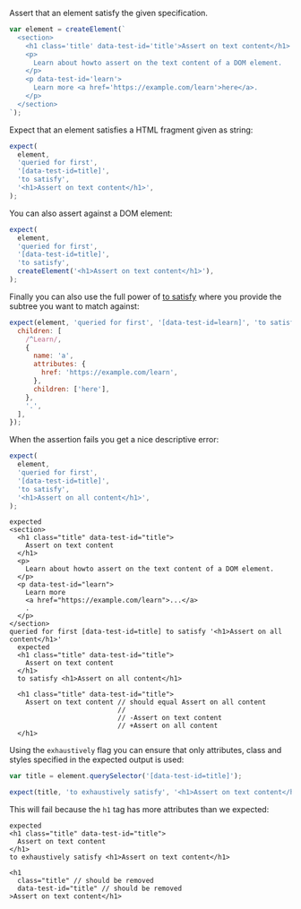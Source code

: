 Assert that an element satisfy the given specification.

```js
var element = createElement(`
  <section>
    <h1 class='title' data-test-id='title'>Assert on text content</h1>
    <p>
      Learn about howto assert on the text content of a DOM element.
    </p>
    <p data-test-id='learn'>
      Learn more <a href='https://example.com/learn'>here</a>.
    </p>
  </section>
`);
```

Expect that an element satisfies a HTML fragment given as string:

```js
expect(
  element,
  'queried for first',
  '[data-test-id=title]',
  'to satisfy',
  '<h1>Assert on text content</h1>',
);
```

You can also assert against a DOM element:

```js
expect(
  element,
  'queried for first',
  '[data-test-id=title]',
  'to satisfy',
  createElement('<h1>Assert on text content</h1>'),
);
```

Finally you can also use the full power of [to
satisfy](http://unexpected.js.org/assertions/any/to-satisfy/) where you provide
the subtree you want to match against:

```js
expect(element, 'queried for first', '[data-test-id=learn]', 'to satisfy', {
  children: [
    /^Learn/,
    {
      name: 'a',
      attributes: {
        href: 'https://example.com/learn',
      },
      children: ['here'],
    },
    '.',
  ],
});
```

When the assertion fails you get a nice descriptive error:

```js
expect(
  element,
  'queried for first',
  '[data-test-id=title]',
  'to satisfy',
  '<h1>Assert on all content</h1>',
);
```

```output
expected
<section>
  <h1 class="title" data-test-id="title">
    Assert on text content
  </h1>
  <p>
    Learn about howto assert on the text content of a DOM element.
  </p>
  <p data-test-id="learn">
    Learn more
    <a href="https://example.com/learn">...</a>
    .
  </p>
</section>
queried for first [data-test-id=title] to satisfy '<h1>Assert on all content</h1>'
  expected
  <h1 class="title" data-test-id="title">
    Assert on text content
  </h1>
  to satisfy <h1>Assert on all content</h1>

  <h1 class="title" data-test-id="title">
    Assert on text content // should equal Assert on all content
                           //
                           // -Assert on text content
                           // +Assert on all content
  </h1>
```

Using the `exhaustively` flag you can ensure that only attributes, class and
styles specified in the expected output is used:

```js
var title = element.querySelector('[data-test-id=title]');

expect(title, 'to exhaustively satisfy', '<h1>Assert on text content</h1>');
```

This will fail because the `h1` tag has more attributes than we expected:

```output
expected
<h1 class="title" data-test-id="title">
  Assert on text content
</h1>
to exhaustively satisfy <h1>Assert on text content</h1>

<h1
  class="title" // should be removed
  data-test-id="title" // should be removed
>Assert on text content</h1>
```
